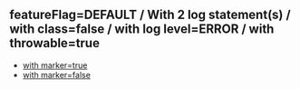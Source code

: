 ## featureFlag=DEFAULT / With 2 log statement(s) / with class=false / with log level=ERROR / with throwable=true

* [with marker=true](marker-true/index.md)
* [with marker=false](marker-false/index.md)


